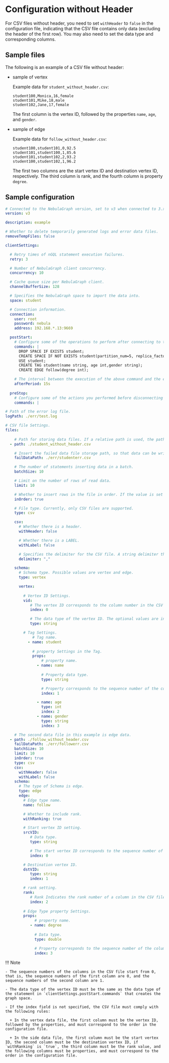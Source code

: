 # Configuration without Header

For CSV files without header, you need to set `withHeader` to `false` in the configuration file, indicating that the CSV file contains only data (excluding the header of the first row). You may also need to set the data type and corresponding columns.

## Sample files

The following is an example of a CSV file without header:

- sample of vertex

  Example data for `student_without_header.csv`:

  ```csv
  student100,Monica,16,female
  student101,Mike,18,male
  student102,Jane,17,female
  ```

  The first column is the vertex ID, followed by the properties `name`, `age`, and `gender`.

- sample of edge

  Example data for `follow_without_header.csv`:

  ```csv
  student100,student101,0,92.5
  student101,student100,1,85.6
  student101,student102,2,93.2
  student100,student102,1,96.2
  ```

  The first two columns are the start vertex ID and destination vertex ID, respectively. The third column is rank, and the fourth column is property `degree`.

## Sample configuration

```yaml
# Connected to the NebulaGraph version, set to v3 when connected to 3.x.
version: v3

description: example

# Whether to delete temporarily generated logs and error data files.
removeTempFiles: false

clientSettings:

  # Retry times of nGQL statement execution failures.
  retry: 3

  # Number of NebulaGraph client concurrency.
  concurrency: 10 

  # Cache queue size per NebulaGraph client.
  channelBufferSize: 128

  # Specifies the NebulaGraph space to import the data into.
  space: student

  # Connection information.
  connection:
    user: root
    password: nebula
    address: 192.168.*.13:9669

  postStart:
    # Configure some of the operations to perform after connecting to the NebulaGraph server, and before inserting data.
    commands: |
      DROP SPACE IF EXISTS student;
      CREATE SPACE IF NOT EXISTS student(partition_num=5, replica_factor=1, vid_type=FIXED_STRING(20));
      USE student;
      CREATE TAG student(name string, age int,gender string);
      CREATE EDGE follow(degree int);

    # The interval between the execution of the above command and the execution of the insert data command.
    afterPeriod: 15s
  
  preStop:
    # Configure some of the actions you performed before disconnecting from the NebulaGraph server.
    commands: |

# Path of the error log file.
logPath: ./err/test.log

# CSV file Settings.
files:
  
    # Path for storing data files. If a relative path is used, the path is merged with the current configuration file directory. The first data file in this example is vertex data.
  - path: ./student_without_header.csv

    # Insert the failed data file storage path, so that data can be written later.
    failDataPath: ./err/studenterr.csv

    # The number of statements inserting data in a batch.
    batchSize: 10

    # Limit on the number of rows of read data.
    limit: 10

    # Whether to insert rows in the file in order. If the value is set to false, the import rate decreases due to data skew.
    inOrder: true

    # File type. Currently, only CSV files are supported.
    type: csv

    csv:
      # Whether there is a header.
      withHeader: false

      # Whether there is a LABEL.
      withLabel: false

      # Specifies the delimiter for the CSV file. A string delimiter that supports only one character.
      delimiter: ","

    schema:
      # Schema type. Possible values are vertex and edge.
      type: vertex

      vertex:
        
        # Vertex ID Settings.
        vid:
           # The vertex ID corresponds to the column number in the CSV file. Columns in the CSV file are numbered from 0.
           index: 0

           # The data type of the vertex ID. The optional values are int and string, corresponding to INT64 and FIXED_STRING in the NebulaGraph, respectively.
           type: string

        # Tag Settings.
            # Tag name.
          - name: student
           
            # property Settings in the Tag.
            props:
                # property name.
              - name: name
                
                # Property data type.
                type: string

                # Property corresponds to the sequence number of the column in the CSV file.
                index: 1

              - name: age
                type: int
                index: 2
              - name: gender
                type: string
                index: 3

    # The second data file in this example is edge data.
  - path: ./follow_without_header.csv
    failDataPath: ./err/followerr.csv
    batchSize: 10
    limit: 10
    inOrder: true
    type: csv
    csv:
      withHeader: false
      withLabel: false
    schema:
      # The type of Schema is edge.
      type: edge
      edge:
        # Edge type name.
        name: follow

        # Whether to include rank.
        withRanking: true

        # Start vertex ID setting.
        srcVID:
           # Data type.
           type: string

           # The start vertex ID corresponds to the sequence number of a column in the CSV file.
           index: 0

        # Destination vertex ID.
        dstVID:
           type: string
           index: 1

        # rank setting.
        rank:
           # Rank Indicates the rank number of a column in the CSV file. If index is not set, be sure to set the rank value in the third column. Subsequent columns set each property in turn.
           index: 2
        
        # Edge Type property Settings.
        props:
             # property name.
           - name: degree
             
             # Data type.
             type: double

             # Property corresponds to the sequence number of the column in the CSV file.
             index: 3
```

!!! Note

    - The sequence numbers of the columns in the CSV file start from 0, that is, the sequence numbers of the first column are 0, and the sequence numbers of the second column are 1.

    - The data type of the vertex ID must be the same as the data type of the statement in `clientSettings.postStart.commands` that creates the graph space.

    - If the index field is not specified, the CSV file must comply with the following rules:

      + In the vertex data file, the first column must be the vertex ID, followed by the properties, and must correspond to the order in the configuration file.

      + In the side data file, the first column must be the start vertex ID, the second column must be the destination vertex ID, if `withRanking` is `true`, the third column must be the rank value, and the following columns must be properties, and must correspond to the order in the configuration file.
